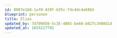 ```yaml
---
id: 8007e1b8-1af0-429f-b35c-f4c4dc4a68b5
blueprint: personen
title: Elias
updated_by: 7d709850-5c35-4065-be68-b627c348051d
updated_at: 1655217792
---
```

